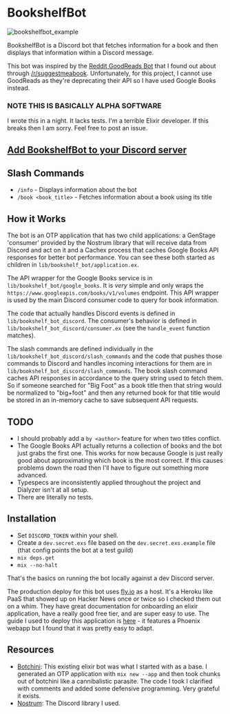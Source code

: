 # BookshelfBot

![bookshelfbot_example](https://user-images.githubusercontent.com/6774447/124696577-36c2d480-de9a-11eb-8722-9d15bc4795bb.png)

BookshelfBot is a Discord bot that fetches information for a book and then displays that information within a Discord message.

This bot was inspired by the [Reddit GoodReads Bot](https://github.com/rodohanna/reddit-goodreads-bot) that I found out about through [/r/suggestmeabook](https://old.reddit.com/r/suggestmeabook/). Unfortunately, for this project, I cannot use GoodReads as they're deprecating their API so I have used Google Books instead.

### NOTE THIS IS BASICALLY ALPHA SOFTWARE

I wrote this in a night. It lacks tests. I'm a terrible Elixir developer. If this breaks then I am sorry. Feel free to post an issue.

## [Add BookshelfBot to your Discord server](https://discord.com/api/oauth2/authorize?client_id=861069894648201228&permissions=2048&scope=bot%20applications.commands)

## Slash Commands

- `/info` - Displays information about the bot
- `/book <book_title>` - Fetches information about a book using its title

## How it Works

The bot is an OTP application that has two child applications: a GenStage 'consumer' provided by the Nostrum library that will receive data from Discord and act on it and a Cachex process that caches Google Books API responses for better bot performance. You can see these both started as children in `lib/bookshelf_bot/application.ex`.

The API wrapper for the Google Books service is in `lib/bookshelf_bot/google_books`. It is *very* simple and only wraps the `https://www.googleapis.com/books/v1/volumes` endpoint. This API wrapper is used by the main Discord consumer code to query for book information.

The code that actually handles Discord events is defined in `lib/bookshelf_bot_discord`. The consumer's behavior is defined in `lib/bookshelf_bot_discord/consumer.ex` (see the `handle_event` function matches).

The slash commands are defined individually in the `lib/bookshelf_bot_discord/slash_commands` and the code that pushes those commands to Discord and handles incoming interactions for them are in `lib/bookshelf_bot_discord/slash_commands`. The book slash command caches API responses in accordance to the query string used to fetch them. So if someone searched for "Big Foot" as a book title then that string would be normalized to "big+foot" and then any returned book for that title would be stored in an in-memory cache to save subsequent API requests.

## TODO

- I should probably add a `by <author>` feature for when two titles conflict.
- The Google Books API actually returns a collection of books and the bot just grabs the first one. This works for now because Google is just really good about approximating which book is the most correct. If this causes problems down the road then I'll have to figure out something more advanced.
- Typespecs are inconsistently applied throughout the project and Dialyzer isn't at all setup.
- There are literally no tests.

## Installation

- Set `DISCORD_TOKEN` within your shell.
- Create a `dev.secret.exs` file based on the `dev.secret.exs.example` file (that config points the bot at a test guild)
- `mix deps.get`
- `mix --no-halt`

That's the basics on running the bot locally against a dev Discord server.

The production deploy for this bot uses [fly.io](https://fly.io/) as a host. It's a Heroku like PaaS that showed up on Hacker News once or twice so I checked them out on a whim. They have great documentation for onboarding an elixir application, have a really good free tier, and are super easy to use. The guide I used to deploy this application is [here](https://fly.io/docs/getting-started/elixir/#viewing-the-deployed-app) - it features a Phoenix webapp but I found that it was pretty easy to adapt.

## Resources

- [Botchini](https://github.com/lucapasquale/botchini): This existing elixir bot was what I started with as a base. I generated an OTP application with `mix new --app` and then took chunks out of botchini like a cannibalistic parasite. The code I took I clarified with comments and added some defensive programming. Very grateful it exists.
- [Nostrum](https://github.com/Kraigie/nostrum): The Discord library I used.
